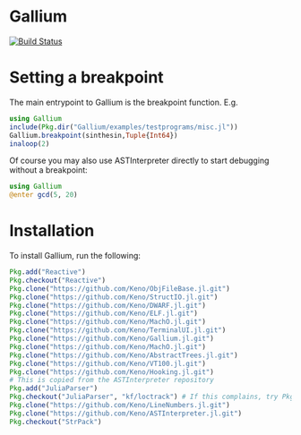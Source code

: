 # Gallium

[![Build Status](https://travis-ci.org/Keno/Gallium.jl.svg?branch=master)](https://travis-ci.org/Keno/Gallium.jl)

# Setting a breakpoint

The main entrypoint to Gallium is the breakpoint function. E.g.
```jl
using Gallium
include(Pkg.dir("Gallium/examples/testprograms/misc.jl"))
Gallium.breakpoint(sinthesin,Tuple{Int64})
inaloop(2)
```

Of course you may also use ASTInterpreter directly to start debugging
without a breakpoint:
```jl
using Gallium
@enter gcd(5, 20)
```

# Installation

To install Gallium, run the following:
```jl
Pkg.add("Reactive")
Pkg.checkout("Reactive")
Pkg.clone("https://github.com/Keno/ObjFileBase.jl.git")
Pkg.clone("https://github.com/Keno/StructIO.jl.git")
Pkg.clone("https://github.com/Keno/DWARF.jl.git")
Pkg.clone("https://github.com/Keno/ELF.jl.git")
Pkg.clone("https://github.com/Keno/MachO.jl.git")
Pkg.clone("https://github.com/Keno/TerminalUI.jl.git")
Pkg.clone("https://github.com/Keno/Gallium.jl.git")
Pkg.clone("https://github.com/Keno/MachO.jl.git")
Pkg.clone("https://github.com/Keno/AbstractTrees.jl.git")
Pkg.clone("https://github.com/Keno/VT100.jl.git")
Pkg.clone("https://github.com/Keno/Hooking.jl.git")
# This is copied from the ASTInterpreter repository
Pkg.add("JuliaParser")
Pkg.checkout("JuliaParser", "kf/loctrack") # If this complains, try Pkg.checkout("JuliaParser") first
Pkg.clone("https://github.com/Keno/LineNumbers.jl.git")
Pkg.clone("https://github.com/Keno/ASTInterpreter.jl.git")
Pkg.checkout("StrPack")
```
